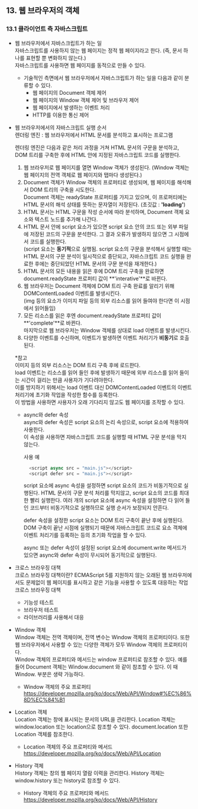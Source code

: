 ## 13. 웹 브라우저의 객체  
### 13.1 클라이언트 측 자바스크립트  
  - 웹 브라우저에서 자바스크립트가 하는 일  
    자바스크립트를 사용하지 않는 웹 페이지는 정적 웹 페이지라고 한다. (즉, 문서 하나를 표현할 뿐 변화하지 않는다.)    
    자바스크립트를 사용하면 웹 페이지를 동적으로 만들 수 있다.  
    
    - 기술적인 측면에서 웹 브라우저에서 자바스크립트가 하는 일을 다음과 같이 분류할 수 있다.  
      - 웹 페이지의 Document 객체 제어  
      - 웹 페이지의 Window 객체 제어 및 브라우저 제어  
      - 웹 페이지에서 발생하는 이벤트 처리  
      - HTTP를 이용한 통신 제어  
    
  - 웹 브라우저에서의 자바스크립트 실행 순서  
    렌더링 엔진 : 웹 브라우저에서 HTML 문서를 분석하고 표시하는 프로그램  
    
    렌더링 엔진은 다음과 같은 처리 과정을 거쳐 HTML 문서의 구문을 분석하고, DOM 트리를 구축한 후에 HTML 안에 지정된 자바스크립트 코드를 실행한다.  
      1. 웹 브라우저로 웹 페이지를 열면 Window 객체가 생성된다. (Window 객체는 웹 페이지의 전역 객체로 웹 페이지와 탭마다 생성된다.)  
      2. Document 객체가 Window 객체의 프로퍼티로 생성되며, 웹 페이지를 해석해서 DOM 트리의 구축을 시도한다.  
        Document 객체는 readyState 프로퍼티를 가지고 있으며, 이 프로퍼티에는 HTML 문서의 해석 상태를 뜻하는 문자열이 저장된다. (초깃값 : **'loading'**)  
      3. HTML 문서는 HTML 구문을 작성 순서에 따라 분석하며, Document 객체 요소와 텍스트 노드를 추가해 나간다.  
      4. HTML 문서 안에 script 요소가 있으면 script 요소 안의 코드 또는 외부 파일에 저장된 코드의 구문을 분석한다. <!--20210223 기록 마침--><!--20210224 기록 시작-->
         그 결과 오류가 발생하지 않으면 그 시점에서 코드를 실행한다.  
         (script 요소는 **동기적**으로 실행됨. script 요소의 구문을 분석해서 실행할 때는 HTML 문서의 구문 분석이 일시적으로 중단되고, 자바스크립트 코드 실행을 완료한 후에는 중단되었던 HTML 문서의 구문 분석을 재개한다.)    
      5. HTML 문서의 모든 내용을 읽은 후에 DOM 트리 구축을 완료하면 document.readyState 프로퍼티 값이 **'interative'**로 바뀐다.  
      6. 웹 브라우저는 Document 객체에 DOM 트리 구축 완료를 알리기 위해 DOMContentLoaded 이벤트를 발생시킨다.  
         (img 등의 요소가 이미지 파일 등의 외부 리소스를 읽어 들여야 한다면 이 시점에서 읽어들임)  
      7. 모든 리소스를 읽은 후엔 document.readyState 프로퍼티 값이 **'complete'**로 바뀐다.  
         마지막으로 웹 브라우저는 Window 객체를 상대로 load 이벤트를 발생시킨다.  
      8. 다양한 이벤트를 수신하며, 이벤트가 발생하면 이벤트 처리기가 **비동기**로 호출된다.
    
    \*참고   
    이미지 등의 외부 리소스는 DOM 트리 구축 후에 로드한다.  
    load 이벤트는 리소스를 읽어 들인 후에 발생하기 때문에 외부 리소스를 읽어 들이는 시간이 걸리는 만큼 사용자가 기다려야한다.  
    이를 방지하기 위해서는 load 이벤트 대신 DOMContentLoaded 이벤트의 이벤트 처리기에 초기화 작업을 작성한 함수를 등록한다.  
    이 방법을 사용하면 사용자가 오래 기다리지 않고도 웹 페이지를 조작할 수 있다.   <!--20210224 기록 마침--><!--20210225 기록 시작-->
    
    - async와 defer 속성  
      async와 defer 속성은 script 요소의 논리 속성으로, script 요소에 적용하여 사용한다.  
      이 속성을 사용하면 자바스크립트 코드를 실행할 때 HTML 구문 분석을 막지 않는다.  
      
      사용 예  
      ```javascript
        <script async src = "main.js"></script>
        <script defer src = "main.js"></script>
      ```
      
      script 요소에 async 속성을 설정하면 script 요소의 코드가 비동기적으로 실행된다. HTML 문서의 구문 분석 처리를 막지않고, script 요소의 코드를 최대한 빨리 실행한다. 여러 개의 script 요소에 async 속성을 설정하면 다 읽어 들인 코드부터 비동기적으로 실행하므로 실행 순서가 보장되지 안흔다.  
      
      defer 속성을 설정한 script 요소는 DOM 트리 구축이 끝난 후에 실행된다. DOM 구축이 끝난 시점에 실행되기 때문에 자바스크립트 코드로 요소 객체에 이벤트 처리기를 등록하는 등의 초기화 작업을 할 수 있다.  
      
      async 또는 defer 속성이 설정된 script 요소에 document.write 메서드가 있으면 async와 defer 속성이 무시되어 동기적으로 실행된다.  
      
  - 크로스 브라우징 대책  
    크로스 브라우징 대책이란? ECMAScript 5를 지원하지 않는 오래된 웹 브라우저에서도 문제없이 웹 페이지를 표시하고 같은 기능을 사용할 수 있도록 대응하는 작업  
    크로스 브라우징 대책  
    - 기능성 테스트  
    - 브라우저 테스트  
    - 라이브러리를 사용해서 대응  

  - Window 객체  
    Window 객체는 전역 객체이며, 전역 변수는 Window 객체의 프로퍼티이다. 또한 웹 브라우저에서 사용할 수 있는 다양한 객체가 모두 Window 객체의 프로퍼티이다.  
    Window 객체의 프로퍼티와 메서드는 window 프로퍼티로 참조할 수 있다. 예를 들어 Document 객체는 Window.document 와 같이 참조할 수 있다. 이 때 Window. 부분은 생략 가능하다.  
    
    - Window 객체의 주요 프로퍼티  
      https://developer.mozilla.org/ko/docs/Web/API/Window#%EC%86%8D%EC%84%B1    
    
  - Location 객체  
    Location 객체는 창에 표시되는 문서의 URL을 관리한다. Location 객체는 window.location 또는 location으로 참조할 수 있다. document.location 또한 Location 객체를 참조한다.  
      - Location 객체의 주요 프로퍼티와 메서드   
        https://developer.mozilla.org/ko/docs/Web/API/Location  
    
  - History 객체  
    History 객체는 창의 웹 페이지 열람 이력을 관리한다. History 객체는 window.history 또는 history로 참조할 수 있다.  
      - History 객체의 주요 프로퍼티와 메서드  
        https://developer.mozilla.org/ko/docs/Web/API/History  
    <!--20210226 기록 마침 2시간 야근한날..-->
